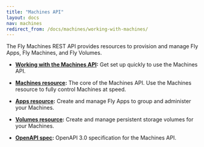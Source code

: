 ```yaml
---
title: "Machines API"
layout: docs
nav: machines
redirect_from: /docs/machines/working-with-machines/
---
```


The Fly Machines REST API provides resources to provision and manage Fly Apps, Fly Machines, and Fly Volumes.


* **[Working with the Machines API](/docs/machines/api/working-with-machines-api):** Get set up quickly to use the Machines API.

* **[Machines resource](/docs/machines/api/machines-resource):** The core of the Machines API. Use the Machines resource to fully control Machines at speed.

* **[Apps resource](/docs/machines/api/apps-resource):** Create and manage Fly Apps to group and administer your Machines.

* **[Volumes resource](/docs/machines/api/volumes-resource):** Create and manage persistent storage volumes for your Machines.

* **[OpenAPI spec](https://docs.machines.dev/+external):** OpenAPI 3.0 specification for the Machines API.
